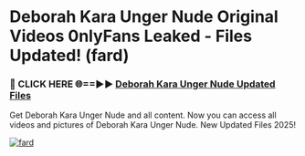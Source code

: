 # Deborah Kara Unger Nude Original Videos 0nlyFans Leaked - Files Updated! (fard)

<h3>🔴 CLICK HERE 🌐==►► <a href="https://tinyurl.com/yrmya6cz" rel="nofollow">Deborah Kara Unger Nude Updated Files</a></h3>

Get Deborah Kara Unger Nude and all content. Now you can access all videos and pictures of Deborah Kara Unger Nude. New Updated Files 2025!

[![fard](https://i.imgur.com/FMdXYCs.gif)](https://tinyurl.com/yrmya6cz)
